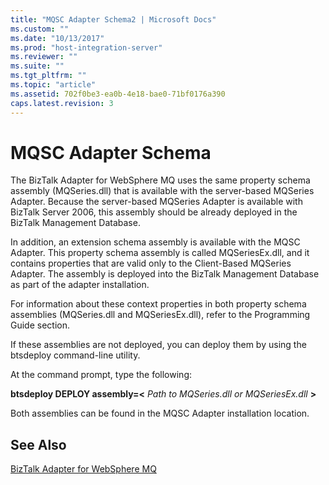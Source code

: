 ```yaml
---
title: "MQSC Adapter Schema2 | Microsoft Docs"
ms.custom: ""
ms.date: "10/13/2017"
ms.prod: "host-integration-server"
ms.reviewer: ""
ms.suite: ""
ms.tgt_pltfrm: ""
ms.topic: "article"
ms.assetid: 702f0be3-ea0b-4e18-bae0-71bf0176a390
caps.latest.revision: 3
---
```

# MQSC Adapter Schema
The BizTalk Adapter for WebSphere MQ uses the same property schema assembly (MQSeries.dll) that is available with the server-based MQSeries Adapter. Because the server-based MQSeries Adapter is available with BizTalk Server 2006, this assembly should be already deployed in the BizTalk Management Database.  
  
 In addition, an extension schema assembly is available with the MQSC Adapter. This property schema assembly is called MQSeriesEx.dll, and it contains properties that are valid only to the Client-Based MQSeries Adapter. The assembly is deployed into the BizTalk Management Database as part of the adapter installation.  
  
 For information about these context properties in both property schema assemblies (MQSeries.dll and MQSeriesEx.dll), refer to the Programming Guide section.  
  
 If these assemblies are not deployed, you can deploy them by using the btsdeploy command-line utility.  
  
 At the command prompt, type the following:  
  
 **btsdeploy DEPLOY assembly=\<** *Path to MQSeries.dll or MQSeriesEx.dll* **>**  
  
 Both assemblies can be found in the MQSC Adapter installation location.  
  
## See Also  
 [BizTalk Adapter for WebSphere MQ](../core/biztalk-adapter-for-websphere-mq.md)